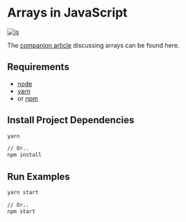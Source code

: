 # Arrays in JavaScript

[![js](https://github.com/claudemuller/data-structures/actions/workflows/arrays.js.yml/badge.svg)](https://github.com/claudemuller/data-structures/actions/workflows/arrays.js.yml)

The [companion article](https://dxt.rs/category/programming/general/arrays) discussing arrays can be found here.

## Requirements

- [node](https://nodejs.org/en)
- [yarn](https://yarnpkg.com/)
- or [npm](https://www.npmjs.com/)

## Install Project Dependencies

```bash
yarn

// Or..
npm install
```

## Run Examples

```bash
yarn start

// Or..
npm start
```

